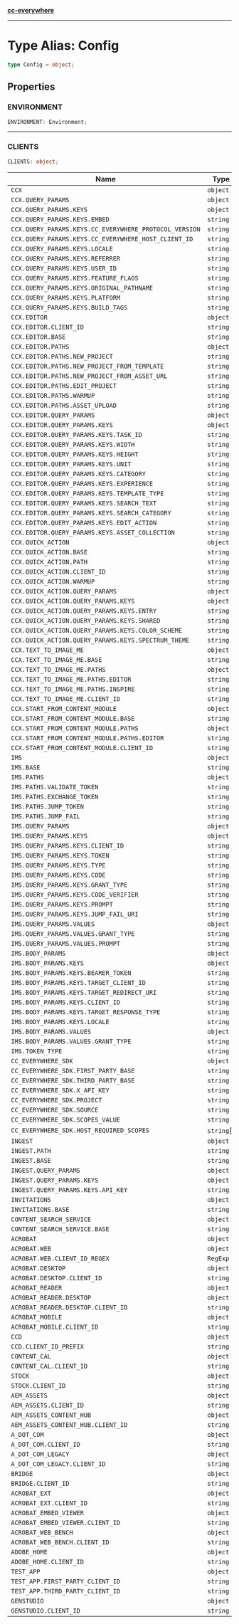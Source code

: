 [**cc-everywhere**](../../../../../index.md)

***

# Type Alias: Config

```ts
type Config = object;
```

## Properties

<a id="environment"></a>

### ENVIRONMENT

```ts
ENVIRONMENT: Environment;
```

***

<a id="clients"></a>

### CLIENTS

```ts
CLIENTS: object;
```

| Name | Type |
| ------ | ------ |
| `CCX` | `object` |
| `CCX.QUERY_PARAMS` | `object` |
| `CCX.QUERY_PARAMS.KEYS` | `object` |
| `CCX.QUERY_PARAMS.KEYS.EMBED` | `string` |
| `CCX.QUERY_PARAMS.KEYS.CC_EVERYWHERE_PROTOCOL_VERSION` | `string` |
| `CCX.QUERY_PARAMS.KEYS.CC_EVERYWHERE_HOST_CLIENT_ID` | `string` |
| `CCX.QUERY_PARAMS.KEYS.LOCALE` | `string` |
| `CCX.QUERY_PARAMS.KEYS.REFERRER` | `string` |
| `CCX.QUERY_PARAMS.KEYS.USER_ID` | `string` |
| `CCX.QUERY_PARAMS.KEYS.FEATURE_FLAGS` | `string` |
| `CCX.QUERY_PARAMS.KEYS.ORIGINAL_PATHNAME` | `string` |
| `CCX.QUERY_PARAMS.KEYS.PLATFORM` | `string` |
| `CCX.QUERY_PARAMS.KEYS.BUILD_TAGS` | `string` |
| `CCX.EDITOR` | `object` |
| `CCX.EDITOR.CLIENT_ID` | `string` |
| `CCX.EDITOR.BASE` | `string` |
| `CCX.EDITOR.PATHS` | `object` |
| `CCX.EDITOR.PATHS.NEW_PROJECT` | `string` |
| `CCX.EDITOR.PATHS.NEW_PROJECT_FROM_TEMPLATE` | `string` |
| `CCX.EDITOR.PATHS.NEW_PROJECT_FROM_ASSET_URL` | `string` |
| `CCX.EDITOR.PATHS.EDIT_PROJECT` | `string` |
| `CCX.EDITOR.PATHS.WARMUP` | `string` |
| `CCX.EDITOR.PATHS.ASSET_UPLOAD` | `string` |
| `CCX.EDITOR.QUERY_PARAMS` | `object` |
| `CCX.EDITOR.QUERY_PARAMS.KEYS` | `object` |
| `CCX.EDITOR.QUERY_PARAMS.KEYS.TASK_ID` | `string` |
| `CCX.EDITOR.QUERY_PARAMS.KEYS.WIDTH` | `string` |
| `CCX.EDITOR.QUERY_PARAMS.KEYS.HEIGHT` | `string` |
| `CCX.EDITOR.QUERY_PARAMS.KEYS.UNIT` | `string` |
| `CCX.EDITOR.QUERY_PARAMS.KEYS.CATEGORY` | `string` |
| `CCX.EDITOR.QUERY_PARAMS.KEYS.EXPERIENCE` | `string` |
| `CCX.EDITOR.QUERY_PARAMS.KEYS.TEMPLATE_TYPE` | `string` |
| `CCX.EDITOR.QUERY_PARAMS.KEYS.SEARCH_TEXT` | `string` |
| `CCX.EDITOR.QUERY_PARAMS.KEYS.SEARCH_CATEGORY` | `string` |
| `CCX.EDITOR.QUERY_PARAMS.KEYS.EDIT_ACTION` | `string` |
| `CCX.EDITOR.QUERY_PARAMS.KEYS.ASSET_COLLECTION` | `string` |
| `CCX.QUICK_ACTION` | `object` |
| `CCX.QUICK_ACTION.BASE` | `string` |
| `CCX.QUICK_ACTION.PATH` | `string` |
| `CCX.QUICK_ACTION.CLIENT_ID` | `string` |
| `CCX.QUICK_ACTION.WARMUP` | `string` |
| `CCX.QUICK_ACTION.QUERY_PARAMS` | `object` |
| `CCX.QUICK_ACTION.QUERY_PARAMS.KEYS` | `object` |
| `CCX.QUICK_ACTION.QUERY_PARAMS.KEYS.ENTRY` | `string` |
| `CCX.QUICK_ACTION.QUERY_PARAMS.KEYS.SHARED` | `string` |
| `CCX.QUICK_ACTION.QUERY_PARAMS.KEYS.COLOR_SCHEME` | `string` |
| `CCX.QUICK_ACTION.QUERY_PARAMS.KEYS.SPECTRUM_THEME` | `string` |
| `CCX.TEXT_TO_IMAGE_ME` | `object` |
| `CCX.TEXT_TO_IMAGE_ME.BASE` | `string` |
| `CCX.TEXT_TO_IMAGE_ME.PATHS` | `object` |
| `CCX.TEXT_TO_IMAGE_ME.PATHS.EDITOR` | `string` |
| `CCX.TEXT_TO_IMAGE_ME.PATHS.INSPIRE` | `string` |
| `CCX.TEXT_TO_IMAGE_ME.CLIENT_ID` | `string` |
| `CCX.START_FROM_CONTENT_MODULE` | `object` |
| `CCX.START_FROM_CONTENT_MODULE.BASE` | `string` |
| `CCX.START_FROM_CONTENT_MODULE.PATHS` | `object` |
| `CCX.START_FROM_CONTENT_MODULE.PATHS.EDITOR` | `string` |
| `CCX.START_FROM_CONTENT_MODULE.CLIENT_ID` | `string` |
| `IMS` | `object` |
| `IMS.BASE` | `string` |
| `IMS.PATHS` | `object` |
| `IMS.PATHS.VALIDATE_TOKEN` | `string` |
| `IMS.PATHS.EXCHANGE_TOKEN` | `string` |
| `IMS.PATHS.JUMP_TOKEN` | `string` |
| `IMS.PATHS.JUMP_FAIL` | `string` |
| `IMS.QUERY_PARAMS` | `object` |
| `IMS.QUERY_PARAMS.KEYS` | `object` |
| `IMS.QUERY_PARAMS.KEYS.CLIENT_ID` | `string` |
| `IMS.QUERY_PARAMS.KEYS.TOKEN` | `string` |
| `IMS.QUERY_PARAMS.KEYS.TYPE` | `string` |
| `IMS.QUERY_PARAMS.KEYS.CODE` | `string` |
| `IMS.QUERY_PARAMS.KEYS.GRANT_TYPE` | `string` |
| `IMS.QUERY_PARAMS.KEYS.CODE_VERIFIER` | `string` |
| `IMS.QUERY_PARAMS.KEYS.PROMPT` | `string` |
| `IMS.QUERY_PARAMS.KEYS.JUMP_FAIL_URI` | `string` |
| `IMS.QUERY_PARAMS.VALUES` | `object` |
| `IMS.QUERY_PARAMS.VALUES.GRANT_TYPE` | `string` |
| `IMS.QUERY_PARAMS.VALUES.PROMPT` | `string` |
| `IMS.BODY_PARAMS` | `object` |
| `IMS.BODY_PARAMS.KEYS` | `object` |
| `IMS.BODY_PARAMS.KEYS.BEARER_TOKEN` | `string` |
| `IMS.BODY_PARAMS.KEYS.TARGET_CLIENT_ID` | `string` |
| `IMS.BODY_PARAMS.KEYS.TARGET_REDIRECT_URI` | `string` |
| `IMS.BODY_PARAMS.KEYS.CLIENT_ID` | `string` |
| `IMS.BODY_PARAMS.KEYS.TARGET_RESPONSE_TYPE` | `string` |
| `IMS.BODY_PARAMS.KEYS.LOCALE` | `string` |
| `IMS.BODY_PARAMS.VALUES` | `object` |
| `IMS.BODY_PARAMS.VALUES.GRANT_TYPE` | `string` |
| `IMS.TOKEN_TYPE` | `string` |
| `CC_EVERYWHERE_SDK` | `object` |
| `CC_EVERYWHERE_SDK.FIRST_PARTY_BASE` | `string` |
| `CC_EVERYWHERE_SDK.THIRD_PARTY_BASE` | `string` |
| `CC_EVERYWHERE_SDK.X_API_KEY` | `string` |
| `CC_EVERYWHERE_SDK.PROJECT` | `string` |
| `CC_EVERYWHERE_SDK.SOURCE` | `string` |
| `CC_EVERYWHERE_SDK.SCOPES_VALUE` | `string` |
| `CC_EVERYWHERE_SDK.HOST_REQUIRED_SCOPES` | `string`[] |
| `INGEST` | `object` |
| `INGEST.PATH` | `string` |
| `INGEST.BASE` | `string` |
| `INGEST.QUERY_PARAMS` | `object` |
| `INGEST.QUERY_PARAMS.KEYS` | `object` |
| `INGEST.QUERY_PARAMS.KEYS.API_KEY` | `string` |
| `INVITATIONS` | `object` |
| `INVITATIONS.BASE` | `string` |
| `CONTENT_SEARCH_SERVICE` | `object` |
| `CONTENT_SEARCH_SERVICE.BASE` | `string` |
| `ACROBAT` | `object` |
| `ACROBAT.WEB` | `object` |
| `ACROBAT.WEB.CLIENT_ID_REGEX` | `RegExp` |
| `ACROBAT.DESKTOP` | `object` |
| `ACROBAT.DESKTOP.CLIENT_ID` | `string` |
| `ACROBAT_READER` | `object` |
| `ACROBAT_READER.DESKTOP` | `object` |
| `ACROBAT_READER.DESKTOP.CLIENT_ID` | `string` |
| `ACROBAT_MOBILE` | `object` |
| `ACROBAT_MOBILE.CLIENT_ID` | `string` |
| `CCD` | `object` |
| `CCD.CLIENT_ID_PREFIX` | `string` |
| `CONTENT_CAL` | `object` |
| `CONTENT_CAL.CLIENT_ID` | `string` |
| `STOCK` | `object` |
| `STOCK.CLIENT_ID` | `string` |
| `AEM_ASSETS` | `object` |
| `AEM_ASSETS.CLIENT_ID` | `string` |
| `AEM_ASSETS_CONTENT_HUB` | `object` |
| `AEM_ASSETS_CONTENT_HUB.CLIENT_ID` | `string` |
| `A_DOT_COM` | `object` |
| `A_DOT_COM.CLIENT_ID` | `string` |
| `A_DOT_COM_LEGACY` | `object` |
| `A_DOT_COM_LEGACY.CLIENT_ID` | `string` |
| `BRIDGE` | `object` |
| `BRIDGE.CLIENT_ID` | `string` |
| `ACROBAT_EXT` | `object` |
| `ACROBAT_EXT.CLIENT_ID` | `string` |
| `ACROBAT_EMBED_VIEWER` | `object` |
| `ACROBAT_EMBED_VIEWER.CLIENT_ID` | `string` |
| `ACROBAT_WEB_BENCH` | `object` |
| `ACROBAT_WEB_BENCH.CLIENT_ID` | `string` |
| `ADOBE_HOME` | `object` |
| `ADOBE_HOME.CLIENT_ID` | `string` |
| `TEST_APP` | `object` |
| `TEST_APP.FIRST_PARTY_CLIENT_ID` | `string` |
| `TEST_APP.THIRD_PARTY_CLIENT_ID` | `string` |
| `GENSTUDIO` | `object` |
| `GENSTUDIO.CLIENT_ID` | `string` |
